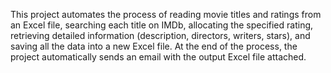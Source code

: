 This project automates the process of reading movie titles and ratings from an Excel file, searching each title on IMDb, allocating the specified rating, retrieving detailed information (description, directors, writers, stars), and saving all the data into a new Excel file. At the end of the process, the project automatically sends an email with the output Excel file attached.
